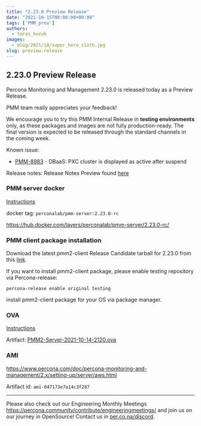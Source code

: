 ```yaml
---
title: "2.23.0 Preview Release"
date: "2021-10-15T00:00:00+00:00"
tags: ['PMM_prev']
authors:
  - taras_kozub
images:
  - blog/2021/10/super_hero_sloth.jpg
slug: preview-release
---
```



## 2.23.0 Preview Release

Percona Monitoring and Management 2.23.0 is released today as a Preview Release.

PMM team really appreciates your feedback!

We encourage you to try this PMM Internal Release in **testing environments** only, as these packages and images are not fully production-ready. The final version is expected to be released through the standard channels in the coming week.

Known issue:
- [PMM-8983](https://jira.percona.com/browse/PMM-8983) - DBaaS: PXC cluster is displayed as active after suspend

Release notes:
Release Notes Preview found [here](https://deploy-preview-610--pmm-doc.netlify.app/release-notes/2.23.0.html)


### PMM server docker

[Instructions](https://www.percona.com/doc/percona-monitoring-and-management/2.x/setting-up/server/docker.html)

docker tag: `perconalab/pmm-server:2.23.0-rc`

https://hub.docker.com/layers/perconalab/pmm-server/2.23.0-rc/

### PMM client package installation

Download the latest pmm2-client Release Candidate tarball for 2.23.0 from this [link](https://s3.us-east-2.amazonaws.com/pmm-build-cache/PR-BUILDS/pmm2-client/pmm2-client-latest-3126.tar.gz).


If you want to install pmm2-client package, please enable testing repository via Percona-release: 
```
percona-release enable original testing
```

install pmm2-client package for your OS via package manager.

### OVA 

[Instructions](https://www.percona.com/doc/percona-monitoring-and-management/2.x/setting-up/server/virtual-appliance.html)

Artifact: [PMM2-Server-2021-10-14-2120.ova](http://percona-vm.s3-website-us-east-1.amazonaws.com/PMM2-Server-2021-10-14-2120.ova)

### AMI 

https://www.percona.com/doc/percona-monitoring-and-management/2.x/setting-up/server/aws.html

Artifact id: `ami-047173e7a14c3f287`

---

Please also check out our Engineering Monthly Meetings https://percona.community/contribute/engineeringmeetings/ and join us on our journey in OpenSource! Contact us in [per.co.na/discord](https://per.co.na/discord).

